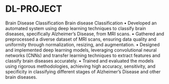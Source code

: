 # DL-PROJECT
Brain Disease Classification
Brain disease Classification 
• Developed an automated system using deep learning techniques to classify 
brain diseases, specifically Alzheimer’s Disease, from MRI scans. 
• Gathered and preprocessed a diverse dataset of MRI scans, ensuring data 
quality and uniformity through normalization, resizing, and augmentation. 
• Designed and implemented deep learning models, leveraging convolutional 
neural networks (CNNs) and transfer learning techniques to extract features 
and classify brain diseases accurately. 
• Trained and evaluated the models using rigorous methodologies, achieving 
high accuracy, sensitivity, and specificity in classifying different stages of 
Alzheimer’s Disease and other brain diseases. 
